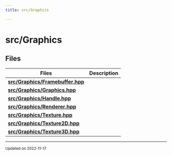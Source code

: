 ```yaml
---
title: src/Graphics

---
```


# src/Graphics





## Files

| Files           | Description    |
| -------------- | -------------- |
| **[src/Graphics/Framebuffer.hpp](/files/Framebuffer_8hpp.md#file-framebuffer.hpp)** |  |
| **[src/Graphics/Graphics.hpp](/files/Graphics_8hpp.md#file-graphics.hpp)** |  |
| **[src/Graphics/Handle.hpp](/files/Handle_8hpp.md#file-handle.hpp)** |  |
| **[src/Graphics/Renderer.hpp](/files/Renderer_8hpp.md#file-renderer.hpp)** |  |
| **[src/Graphics/Texture.hpp](/files/Texture_8hpp.md#file-texture.hpp)** |  |
| **[src/Graphics/Texture2D.hpp](/files/Texture2D_8hpp.md#file-texture2d.hpp)** |  |
| **[src/Graphics/Texture3D.hpp](/files/Texture3D_8hpp.md#file-texture3d.hpp)** |  |






-------------------------------

<sub>Updated on 2022-11-17</sub>
